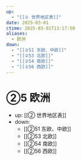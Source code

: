 ```yaml
---
up:
  - "[[② 世界地区表]]"
date: 2025-03-01
ctime: 2025-03-01T13:17:50
aliases:
  - 欧洲
down:
  - "[[②51 东欧、中欧]]"
  - "[[②53 北欧]]"
  - "[[②54 南欧]]"
  - "[[②56 西欧]]"
---
```


# ②5 欧洲

- up: [[② 世界地区表]]
- down:	
	- [[②51 东欧、中欧]]
	- [[②53 北欧]]
	- [[②54 南欧]]
	- [[②56 西欧]]
	
